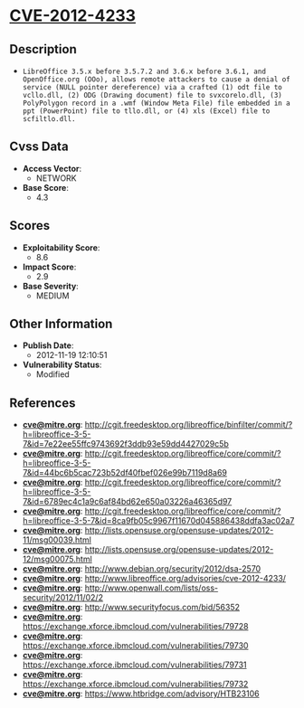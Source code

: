 
# [CVE-2012-4233](https://cve.mitre.org/cgi-bin/cvename.cgi?name=CVE-2012-4233)

## Description

- `LibreOffice 3.5.x before 3.5.7.2 and 3.6.x before 3.6.1, and OpenOffice.org (OOo), allows remote attackers to cause a denial of service (NULL pointer dereference) via a crafted (1) odt file to vcllo.dll, (2) ODG (Drawing document) file to svxcorelo.dll, (3) PolyPolygon record in a .wmf (Window Meta File) file embedded in a ppt (PowerPoint) file to tllo.dll, or (4) xls (Excel) file to scfiltlo.dll.`

## Cvss Data

- **Access Vector**:
  - NETWORK
- **Base Score**:
  - 4.3

## Scores

- **Exploitability Score**:
  - 8.6
- **Impact Score**:
  - 2.9
- **Base Severity**:
  - MEDIUM

## Other Information

- **Publish Date**:
  - 2012-11-19 12:10:51
- **Vulnerability Status**:
  - Modified

## References

- **cve@mitre.org**: http://cgit.freedesktop.org/libreoffice/binfilter/commit/?h=libreoffice-3-5-7&id=7e22ee55ffc9743692f3ddb93e59dd4427029c5b
- **cve@mitre.org**: http://cgit.freedesktop.org/libreoffice/core/commit/?h=libreoffice-3-5-7&id=44bc6b5cac723b52df40fbef026e99b7119d8a69
- **cve@mitre.org**: http://cgit.freedesktop.org/libreoffice/core/commit/?h=libreoffice-3-5-7&id=6789ec4c1a9c6af84bd62e650a03226a46365d97
- **cve@mitre.org**: http://cgit.freedesktop.org/libreoffice/core/commit/?h=libreoffice-3-5-7&id=8ca9fb05c9967f11670d045886438ddfa3ac02a7
- **cve@mitre.org**: http://lists.opensuse.org/opensuse-updates/2012-11/msg00039.html
- **cve@mitre.org**: http://lists.opensuse.org/opensuse-updates/2012-12/msg00075.html
- **cve@mitre.org**: http://www.debian.org/security/2012/dsa-2570
- **cve@mitre.org**: http://www.libreoffice.org/advisories/cve-2012-4233/
- **cve@mitre.org**: http://www.openwall.com/lists/oss-security/2012/11/02/2
- **cve@mitre.org**: http://www.securityfocus.com/bid/56352
- **cve@mitre.org**: https://exchange.xforce.ibmcloud.com/vulnerabilities/79728
- **cve@mitre.org**: https://exchange.xforce.ibmcloud.com/vulnerabilities/79730
- **cve@mitre.org**: https://exchange.xforce.ibmcloud.com/vulnerabilities/79731
- **cve@mitre.org**: https://exchange.xforce.ibmcloud.com/vulnerabilities/79732
- **cve@mitre.org**: https://www.htbridge.com/advisory/HTB23106
